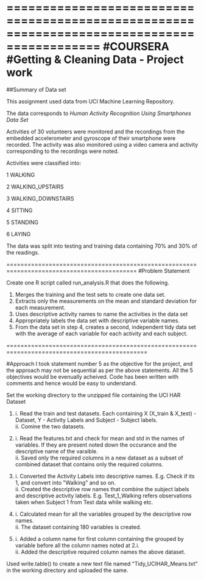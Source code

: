 ===========================================================================================
#COURSERA
#Getting & Cleaning Data - Project work
===========================================================================================
##Summary of Data set

This assignment used data from UCI Machine Learning Repository.

The data corresponds to *Human Activity Recognition Using Smartphones Data Set*

Activities of 30 volunteers were monitored and the recordings from the embedded accelerometer and gyroscope of their smartphone were recorded. 
The activity was also monitored using a video camera and activity corresponding to the recordings were noted.

Activities were classified into:

1 WALKING

2 WALKING_UPSTAIRS

3 WALKING_DOWNSTAIRS

4 SITTING

5 STANDING

6 LAYING


The data was split into testing and training data containing 70% and 30% of the readings.

===========================================================================================
#Problem Statement

Create one R script called run_analysis.R that does the following. 
1. Merges the training and the test sets to create one data set.
2. Extracts only the measurements on the mean and standard deviation for each measurement. 
3. Uses descriptive activity names to name the activities in the data set
4. Appropriately labels the data set with descriptive variable names. 
5. From the data set in step 4, creates a second, independent tidy data set with the average
of each variable for each activity and each subject.

==============================================================================================

#Approach
I took statement number 5 as the objective for the project, and the approach may not be sequential as per the above statements. All the 5 objectives would be evenually acheived. 
Code has been written with comments and hence would be easy to understand. 

Set the working directory to the unzipped file containing the UCI HAR Dataset

1.	i.  Read the train and test datasets. Each containing X (X_train & X_test) - Dataset, Y - Activity Labels and Subject - Subject labels.  
	ii. Comine the two datasets.  

2. 	i.  Read the features.txt and check for mean and std in the names of variables. If they are present noted down the occurance and the descriptive name of the varaible.  
	ii. Saved only the required columns in a new dataset as a subset of combined dataset that contains only the required columns.  

3.	i.  Converted the Activity Labels into descriptive names. E.g. Check if its 1, and convert into "Walking" and so on.  
	ii. Created the descriptive row names that combine the subject labels and descriptive activity labels. E.g. Test_1_Walking refers observations taken when Subject 1 from Test data while walking etc.  

5. 	i.  Calculated mean for all the variables grouped by the descriptive row names.  
	ii. The dataset containing 180 variables is created.  

4.	i.  Added a column name for first column containing the grouped by variable before all the column names noted at 2.i.  
	ii. Added the descriptive required column names the above dataset.  

Used write.table() to create a new text file named "Tidy_UCIHAR_Means.txt" in the working directory and uploaded the same.